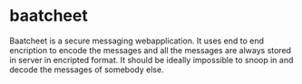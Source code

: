 # baatcheet
Baatcheet is a secure messaging webapplication. It uses end to end encription to encode the messages and all the messages are always stored in server in encripted format. It should be ideally impossible to snoop in and decode the messages of somebody else. 
